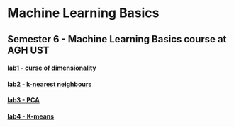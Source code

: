 # Machine Learning Basics
## Semester 6 - Machine Learning Basics course at AGH UST

#### [lab1 - curse of dimensionality](lab1)
#### [lab2 - k-nearest neighbours](lab2)
#### [lab3 - PCA](lab3)
#### [lab4 - K-means](lab4)
